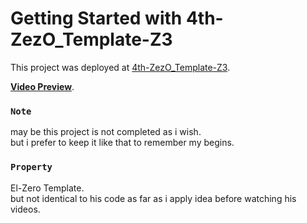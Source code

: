 # Getting Started with 4th-ZezO_Template-Z3

This project was deployed at [4th-ZezO_Template-Z3](https://asdmnf.github.io/4th-ZezO_Template-Z3).

**[Video Preview](https://youtu.be/3lT3T4bCqjQ)**.

### `Note`

may be this project is not completed as i wish.\
but i prefer to keep it like that to remember my begins.

### `Property`
El-Zero Template.\
but not identical to his code as far as i apply idea before watching his videos.